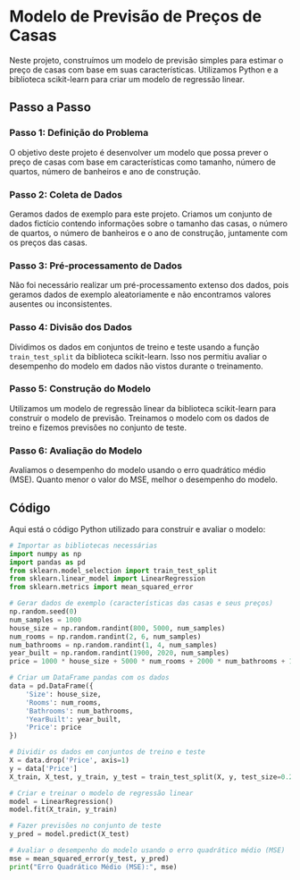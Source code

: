 # Modelo de Previsão de Preços de Casas

Neste projeto, construímos um modelo de previsão simples para estimar o preço de casas com base em suas características. Utilizamos Python e a biblioteca scikit-learn para criar um modelo de regressão linear.

## Passo a Passo

### Passo 1: Definição do Problema

O objetivo deste projeto é desenvolver um modelo que possa prever o preço de casas com base em características como tamanho, número de quartos, número de banheiros e ano de construção.

### Passo 2: Coleta de Dados

Geramos dados de exemplo para este projeto. Criamos um conjunto de dados fictício contendo informações sobre o tamanho das casas, o número de quartos, o número de banheiros e o ano de construção, juntamente com os preços das casas.

### Passo 3: Pré-processamento de Dados

Não foi necessário realizar um pré-processamento extenso dos dados, pois geramos dados de exemplo aleatoriamente e não encontramos valores ausentes ou inconsistentes.

### Passo 4: Divisão dos Dados

Dividimos os dados em conjuntos de treino e teste usando a função `train_test_split` da biblioteca scikit-learn. Isso nos permitiu avaliar o desempenho do modelo em dados não vistos durante o treinamento.

### Passo 5: Construção do Modelo

Utilizamos um modelo de regressão linear da biblioteca scikit-learn para construir o modelo de previsão. Treinamos o modelo com os dados de treino e fizemos previsões no conjunto de teste.

### Passo 6: Avaliação do Modelo

Avaliamos o desempenho do modelo usando o erro quadrático médio (MSE). Quanto menor o valor do MSE, melhor o desempenho do modelo.

## Código

Aqui está o código Python utilizado para construir e avaliar o modelo:

```python
# Importar as bibliotecas necessárias
import numpy as np
import pandas as pd
from sklearn.model_selection import train_test_split
from sklearn.linear_model import LinearRegression
from sklearn.metrics import mean_squared_error

# Gerar dados de exemplo (características das casas e seus preços)
np.random.seed(0)
num_samples = 1000
house_size = np.random.randint(800, 5000, num_samples)
num_rooms = np.random.randint(2, 6, num_samples)
num_bathrooms = np.random.randint(1, 4, num_samples)
year_built = np.random.randint(1900, 2020, num_samples)
price = 1000 * house_size + 5000 * num_rooms + 2000 * num_bathrooms + 100 * (2024 - year_built) + np.random.normal(0, 50000, num_samples)

# Criar um DataFrame pandas com os dados
data = pd.DataFrame({
    'Size': house_size,
    'Rooms': num_rooms,
    'Bathrooms': num_bathrooms,
    'YearBuilt': year_built,
    'Price': price
})

# Dividir os dados em conjuntos de treino e teste
X = data.drop('Price', axis=1)
y = data['Price']
X_train, X_test, y_train, y_test = train_test_split(X, y, test_size=0.2, random_state=42)

# Criar e treinar o modelo de regressão linear
model = LinearRegression()
model.fit(X_train, y_train)

# Fazer previsões no conjunto de teste
y_pred = model.predict(X_test)

# Avaliar o desempenho do modelo usando o erro quadrático médio (MSE)
mse = mean_squared_error(y_test, y_pred)
print("Erro Quadrático Médio (MSE):", mse)
